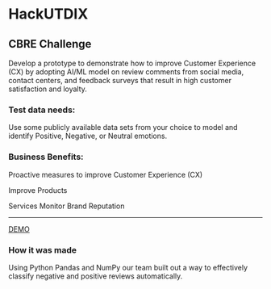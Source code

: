 # HackUTDIX #

## CBRE Challenge ##

Develop a prototype to demonstrate how to improve Customer Experience (CX) by adopting AI/ML model on review comments from social media, contact centers, and feedback surveys that result in high customer satisfaction and loyalty.  

### Test data needs: ###

Use some publicly available data sets from your choice to model and identify Positive, Negative, or Neutral emotions.   

### Business Benefits: ###
  
  Proactive measures to improve Customer Experience (CX)  
  
  Improve Products
  
  Services  Monitor Brand Reputation

-----
 
 [DEMO](https://zohaibsaqib0815.wixsite.com/whatsup)
 ### How it was made ###
 
 Using Python Pandas and NumPy our team built out a way to effectively classify negative and positive reviews automatically.
 
 
 
 
